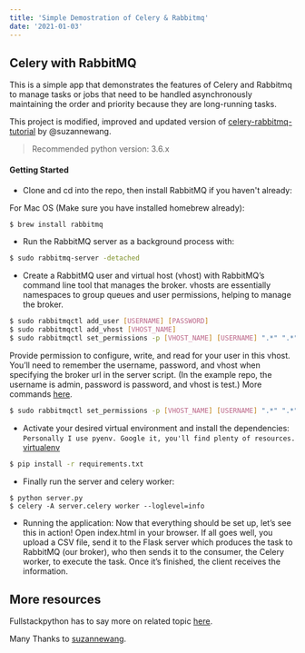 ```yaml
---
title: 'Simple Demostration of Celery & Rabbitmq'
date: '2021-01-03'
---
```


## Celery with RabbitMQ

This is a simple app that demonstrates the features of Celery and Rabbitmq to manage tasks or jobs that need to be handled asynchronously maintaining the order and priority because they are long-running tasks.

This project is modified, improved and updated version of [celery-rabbitmq-tutorial](http://suzannewang.com/celery-rabbitmq-tutorial/) by @suzannewang.

> Recommended python version: 3.6.x

#### Getting Started

- Clone and cd into the repo, then install RabbitMQ if you haven't already:

For Mac OS (Make sure you have installed homebrew already):

```bash
$ brew install rabbitmq
```

- Run the RabbitMQ server as a background process with:

```bash
$ sudo rabbitmq-server -detached
```

- Create a RabbitMQ user and virtual host (vhost) with RabbitMQ’s command line tool that manages the broker. vhosts are essentially namespaces to group queues and user permissions, helping to manage the broker.

```bash
$ sudo rabbitmqctl add_user [USERNAME] [PASSWORD]
$ sudo rabbitmqctl add_vhost [VHOST_NAME]
$ sudo rabbitmqctl set_permissions -p [VHOST_NAME] [USERNAME] ".*" ".*" ".*"
```

Provide permission to configure, write, and read for your user in this vhost. You’ll need to remember the username, password, and vhost when specifying the broker url in the server script. (In the example repo, the username is admin, password is password, and vhost is test.) More commands [here](https://www.rabbitmq.com/man/rabbitmqctl.1.man.html).

```bash
$ sudo rabbitmqctl set_permissions -p [VHOST_NAME] [USERNAME] ".*" ".*" ".*"
```

- Activate your desired virtual environment and install the dependencies:
  `Personally I use pyenv. Google it, you'll find plenty of resources.`
  [virtualenv](http://docs.python-guide.org/en/latest/dev/virtualenvs/)

```bash
$ pip install -r requirements.txt
```

- Finally run the server and celery worker:

```
$ python server.py
$ celery -A server.celery worker --loglevel=info
```

- Running the application: Now that everything should be set up, let’s see this in action! Open index.html in your browser. If all goes well, you upload a CSV file, send it to the Flask server which produces the task to RabbitMQ (our broker), who then sends it to the consumer, the Celery worker, to execute the task. Once it’s finished, the client receives the information.

## More resources

Fullstackpython has to say more on related topic [here](https://www.fullstackpython.com/task-queues.html).

Many Thanks to [suzannewang](http://suzannewang.com/celery-rabbitmq-tutorial/).
